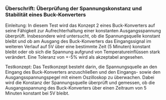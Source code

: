### Überschrift: Überprüfung der Spannungskonstanz und Stabilität eines Buck-Konverters

Einleitung:
In diesem Test wird das Konzept 2 eines Buck-Konverters auf seine Fähigkeit zur Aufrechterhaltung einer konstanten Ausgangsspannung überprüft. Insbesondere wird untersucht, ob die Spannungsquelle konstant bleibt und ob am Ausgang des Buck-Konverters das Eingangssignal im weiteren Verlauf auf 5V über eine bestimmte Zeit (5 Minuten) konstant bleibt oder ob sich die Spannung aufgrund von Temperatureinflüssen stark verändert. Eine Toleranz von +-5% wird als akzeptabel angesehen.

Testkonzept:
Das Testkonzept besteht darin, die Spannungsquelle an den Eingang des Buck-Konverters anzuschließen und den Eingangs- sowie den Ausgangsspannungspegel mit einem Oszilloskop zu überwachen. Dabei wird die Konstanz der Spannungsquelle überprüft und gemessen, ob die Ausgangsspannung des Buck-Konverters über einen Zeitraum von 5 Minuten konstant bei 5V bleibt.

